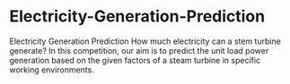# Electricity-Generation-Prediction
Electricity Generation Prediction How much electricity can a stem turbine generate? In this competition, our aim is to predict the unit load power generation based on the given factors of a steam turbine in specific working environments.
